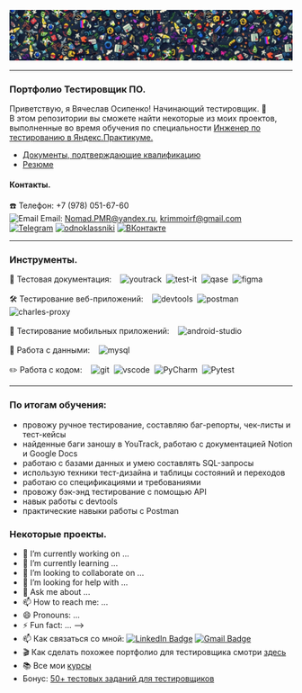 ![Header](https://github.com/NomadPMR/QA-portfolio/blob/main/assets/123.jpg)

---
### Портфолио Тестировщик ПО.
Приветствую, я Вячеслав Осипенко! Начинающий тестировщик. 👋 <br>
В этом репозитории вы сможете найти некоторые из моих проектов, выполненные во время обучения по специальности [Инженер по тестированию в Яндекс.Практикуме.](https://practicum.yandex.ru/qa-engineer-plus/)
- [Документы, подтверждающие квалификацию](https://github.com/NomadPMR/QA-portfolio/blob/main/docs/Сertificate%20Osipenko.pdf)
- [Резюме](https://hh.ru/applicant/resumes/view?resume=b13bbe9aff09e7927c0039ed1f776d66786f54) 
#### Контакты.
☎️ Телефон: +7 (978) 051-67-60 <br>
<img src="https://github.com/user-attachments/assets/257b84cc-dd16-4c9b-bd86-adc032a9220d" title="Email" alt="Email" width="20" height="20"/> 
Email: Nomad.PMR@yandex.ru, krimmoirf@gmail.com <br>
[![Telegram](https://img.shields.io/badge/Telegram-000000?style=for-the-badge&logo=telegram&logoColor=27A0D9)](https://t.me/nomadpmr)
[![odnoklassniki](https://img.shields.io/badge/odnoklassniki-000000?style=for-the-badge&logo=odnoklassniki&logoColor=EE8208)](https://ok.ru/profile/519966843070)
[![ВКонтакте](https://img.shields.io/badge/ВКонтакте-000000?style=for-the-badge&logo=vk&logoColor=0077FF)](https://vk.com/id864701546)

---
### Инструменты.

<div>
  📁 Тестовая документация: &nbsp;&nbsp;
  <img src="https://upload.wikimedia.org/wikipedia/commons/thumb/8/8d/YouTrack_Icon.svg/1024px-YouTrack_Icon.svg.png?20200803082248" title="youtrack" alt="youtrack" width="30" height="30"/>&nbsp
  <img src="https://docs.testit.software/images/testit_logo_icon_blue.png" title="test-it" alt="test-it" width="30" height="30"/>&nbsp
  <img src="https://luna1.co/eb0187.png" title="qase" alt="qase" width="30" height="30"/>&nbsp
  <img src="https://cdn.jsdelivr.net/gh/devicons/devicon/icons/figma/figma-original.svg" title="figma" alt="figma" width="30" height="30"/>&nbsp
</div> <br>

<div>
  🛠 Тестирование веб-приложений: &nbsp;&nbsp;
  <img src="https://d33wubrfki0l68.cloudfront.net/38b5c953a4667366685d55db55d057c86db1fc54/a0fdc/static/acae6b24d940347661ca901ea07f47c1/chrome-dev-logo-icon.png" title="devtools" alt="devtools" width="30" height="30"/>&nbsp
  <img src="https://seeklogo.com/images/P/postman-logo-0087CA0D15-seeklogo.com.png" title="postman" alt="postman" width="30" height="30"/>&nbsp
  <img src="https://cdn.icon-icons.com/icons2/3053/PNG/512/charles_proxy_macos_bigsur_icon_190302.png" title="charles-proxy" alt="charles-proxy" width="30" height="30"/>&nbsp
</div> <br>

<div>
  📱 Тестирование мобильных приложений: &nbsp;&nbsp;
  <img src="https://cdn.jsdelivr.net/gh/devicons/devicon/icons/androidstudio/androidstudio-original.svg" title="android-studio" alt="android-studio" width="30" height="30"/>&nbsp
</div> <br>

<div>
  💾 Работа с данными: &nbsp;&nbsp;
  <img src="https://cdn.jsdelivr.net/gh/devicons/devicon/icons/mysql/mysql-original.svg" title="mysql" alt="mysql" width="30" height="30"/>&nbsp
</div> <br>

<div>
  ✏️ Работа с кодом: &nbsp;&nbsp;
  <img src="https://cdn.jsdelivr.net/gh/devicons/devicon/icons/git/git-original.svg" title="git" alt="git" width="30" height="30"/>&nbsp
  <img src="https://cdn.jsdelivr.net/gh/devicons/devicon/icons/vscode/vscode-original.svg" title="vscode" alt="vscode" width="25" height="30"/>&nbsp
  <img src="https://upload.wikimedia.org/wikipedia/commons/1/1d/PyCharm_Icon.svg" title="PyCharm" alt="PyCharm" width="30" height="30"/>&nbsp
  <img src="https://upload.wikimedia.org/wikipedia/commons/b/ba/Pytest_logo.svg" title="Pytest" alt="Pytest" width="35" height="35"/>&nbsp
</div> 

---

### По итогам обучения: 
- провожу ручное тестирование, составляю баг-репорты, чек-листы и тест-кейсы
- найденные баги заношу в YouTrack, работаю с документацией Notion и Google Docs
- работаю с базами данных и умею составлять SQL-запросы
- использую техники тест-дизайна и таблицы состояний и переходов
- работаю со спецификациями и требованиями
- провожу бэк-энд тестирование с помощью API
- навык работы с devtools
- практические навыки работы с Postman



### Некоторые проекты.




- 🔭 I’m currently working on ...
- 🌱 I’m currently learning ...
- 👯 I’m looking to collaborate on ...
- 🤔 I’m looking for help with ...
- 💬 Ask me about ...
- 📫 How to reach me: ...
- 😄 Pronouns: ...
- ⚡ Fun fact: ...
-->
- 📫 Как связаться со мной: [![LinkedIn Badge](https://img.shields.io/badge/-@artsiomrusau-blue?style=flat&logo=LinkedIn&logoColor=white)](https://www.linkedin.com/in/artsiomrusau/) [![Gmail Badge](https://img.shields.io/badge/-Gmail-red?style=flat&logo=Gmail&logoColor=white)](mailto:qa.rusau@gmail.com)
- 🎬 Как сделать похожее портфолио для тестировщика смотри [здесь](https://www.youtube.com/watch?v=ORSti2aYnEE)
- 📚 Все мои [курсы](https://rusau.net/courses)
- Бонус: [50+ тестовых заданий для тестировщиков](https://github.com/artichokeee/test-assignments)
